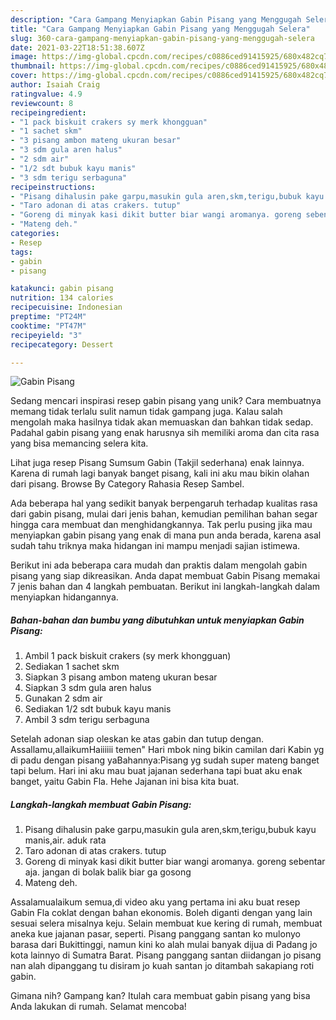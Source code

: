 ```yaml
---
description: "Cara Gampang Menyiapkan Gabin Pisang yang Menggugah Selera"
title: "Cara Gampang Menyiapkan Gabin Pisang yang Menggugah Selera"
slug: 360-cara-gampang-menyiapkan-gabin-pisang-yang-menggugah-selera
date: 2021-03-22T18:51:38.607Z
image: https://img-global.cpcdn.com/recipes/c0886ced91415925/680x482cq70/gabin-pisang-foto-resep-utama.jpg
thumbnail: https://img-global.cpcdn.com/recipes/c0886ced91415925/680x482cq70/gabin-pisang-foto-resep-utama.jpg
cover: https://img-global.cpcdn.com/recipes/c0886ced91415925/680x482cq70/gabin-pisang-foto-resep-utama.jpg
author: Isaiah Craig
ratingvalue: 4.9
reviewcount: 8
recipeingredient:
- "1 pack biskuit crakers sy merk khongguan"
- "1 sachet skm"
- "3 pisang ambon mateng ukuran besar"
- "3 sdm gula aren halus"
- "2 sdm air"
- "1/2 sdt bubuk kayu manis"
- "3 sdm terigu serbaguna"
recipeinstructions:
- "Pisang dihalusin pake garpu,masukin gula aren,skm,terigu,bubuk kayu manis,air. aduk rata"
- "Taro adonan di atas crakers. tutup"
- "Goreng di minyak kasi dikit butter biar wangi aromanya. goreng sebentar aja. jangan di bolak balik biar ga gosong"
- "Mateng deh."
categories:
- Resep
tags:
- gabin
- pisang

katakunci: gabin pisang 
nutrition: 134 calories
recipecuisine: Indonesian
preptime: "PT24M"
cooktime: "PT47M"
recipeyield: "3"
recipecategory: Dessert

---
```



![Gabin Pisang](https://img-global.cpcdn.com/recipes/c0886ced91415925/680x482cq70/gabin-pisang-foto-resep-utama.jpg)

Sedang mencari inspirasi resep gabin pisang yang unik? Cara membuatnya memang tidak terlalu sulit namun tidak gampang juga. Kalau salah mengolah maka hasilnya tidak akan memuaskan dan bahkan tidak sedap. Padahal gabin pisang yang enak harusnya sih memiliki aroma dan cita rasa yang bisa memancing selera kita.

Lihat juga resep Pisang Sumsum Gabin (Takjil sederhana) enak lainnya. Karena di rumah lagi banyak banget pisang, kali ini aku mau bikin olahan dari pisang. Browse By Category Rahasia Resep Sambel.

Ada beberapa hal yang sedikit banyak berpengaruh terhadap kualitas rasa dari gabin pisang, mulai dari jenis bahan, kemudian pemilihan bahan segar hingga cara membuat dan menghidangkannya. Tak perlu pusing jika mau menyiapkan gabin pisang yang enak di mana pun anda berada, karena asal sudah tahu triknya maka hidangan ini mampu menjadi sajian istimewa.


Berikut ini ada beberapa cara mudah dan praktis dalam mengolah gabin pisang yang siap dikreasikan. Anda dapat membuat Gabin Pisang memakai 7 jenis bahan dan 4 langkah pembuatan. Berikut ini langkah-langkah dalam menyiapkan hidangannya.

<!--inarticleads1-->

##### Bahan-bahan dan bumbu yang dibutuhkan untuk menyiapkan Gabin Pisang:

1. Ambil 1 pack biskuit crakers (sy merk khongguan)
1. Sediakan 1 sachet skm
1. Siapkan 3 pisang ambon mateng ukuran besar
1. Siapkan 3 sdm gula aren halus
1. Gunakan 2 sdm air
1. Sediakan 1/2 sdt bubuk kayu manis
1. Ambil 3 sdm terigu serbaguna


Setelah adonan siap oleskan ke atas gabin dan tutup dengan. Assallamu,allaikumHaiiiiii temen&#34; Hari mbok ning bikin camilan dari Kabin yg di padu dengan pisang yaBahannya:Pisang yg sudah super mateng banget tapi belum. Hari ini aku mau buat jajanan sederhana tapi buat aku enak banget, yaitu Gabin Fla. Hehe Jajanan ini bisa kita buat. 

<!--inarticleads2-->

##### Langkah-langkah membuat Gabin Pisang:

1. Pisang dihalusin pake garpu,masukin gula aren,skm,terigu,bubuk kayu manis,air. aduk rata
1. Taro adonan di atas crakers. tutup
1. Goreng di minyak kasi dikit butter biar wangi aromanya. goreng sebentar aja. jangan di bolak balik biar ga gosong
1. Mateng deh.


Assalamualaikum semua,di video aku yang pertama ini aku buat resep Gabin Fla coklat dengan bahan ekonomis. Boleh diganti dengan yang lain sesuai selera misalnya keju. Selain membuat kue kering di rumah, membuat aneka kue jajanan pasar, seperti. Pisang panggang santan ko mulonyo barasa dari Bukittinggi, namun kini ko alah mulai banyak dijua di Padang jo kota lainnyo di Sumatra Barat. Pisang panggang santan diidangan jo pisang nan alah dipanggang tu disiram jo kuah santan jo ditambah sakapiang roti gabin. 

Gimana nih? Gampang kan? Itulah cara membuat gabin pisang yang bisa Anda lakukan di rumah. Selamat mencoba!
